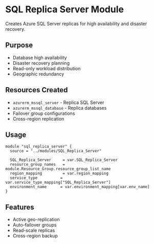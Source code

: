 # SQL Replica Server Module

Creates Azure SQL Server replicas for high availability and disaster recovery.

## Purpose
- Database high availability
- Disaster recovery planning
- Read-only workload distribution
- Geographic redundancy

## Resources Created
- `azurerm_mssql_server` - Replica SQL Server
- `azurerm_mssql_database` - Replica databases
- Failover group configurations
- Cross-region replication

## Usage
```hcl
module "sql_replica_server" {
  source = "../modules/SQL_Replica_Server"
  
  SQL_Replica_Server     = var.SQL_Replica_Server
  resource_group_names   = module.Resource_Group.resource_group_list_name
  region_mapping         = var.region_mapping
  service_type          = var.service_type_mapping["SQL_Replica_Server"]
  environment_name      = var.environment_mapping[var.env_name]
}
```

## Features
- Active geo-replication
- Auto-failover groups
- Read-scale replicas
- Cross-region backup
